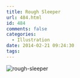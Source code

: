 ```yaml
---
title: Rough Sleeper
url: 484.html
id: 484
comments: false
categories:
  - Illustration
date: 2014-02-21 09:24:30
tags:
---
```


![rough-sleeper](/images/posts/rough-sleeper.png)

